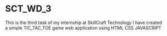 # SCT_WD_3
This is the third task of my internship at SkillCraft Technology
I have created a simple TIC_TAC_TOE game web application using HTML CSS JAVASCRIPT
